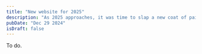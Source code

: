 ```yaml
---
title: "New website for 2025"
description: "As 2025 approaches, it was time to slap a new coat of paint on my website. In the process, I also converted into a single Astro codebase the previously separate Astro and Next.js codebases. For the new year, I hope I will be able to post more often."
pubDate: "Dec 29 2024"
isDraft: false
---
```


To do.
